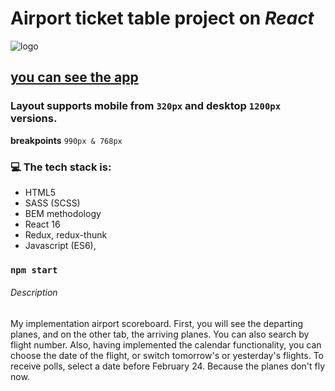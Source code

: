 # Airport ticket table project on **_React_**

![logo](https://upload.wikimedia.org/wikipedia/commons/b/bf/Kyiv_International_Airport_Logo.gif)

## [you can see the app](https://voluble-kulfi-c2cff3.netlify.app)

### Layout supports mobile from `320px` and desktop `1200px` versions.<br/>

**breakpoints** `990px & 768px`

### 💻 The tech stack is:

- HTML5
- SASS (SCSS)
- BEM methodology
- React 16
- Redux, redux-thunk
- Javascript (ES6),

### `npm start`

###### Description

My implementation airport scoreboard. First, you will see the departing planes, and on the other tab, the arriving planes. You can also search by flight number. Also, having implemented the calendar functionality, you can choose the date of the flight, or switch tomorrow's or yesterday's flights. To receive polls, select a date before February 24. Because the planes don't fly now.
